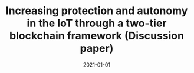---
title: 'Increasing protection and autonomy in the IoT through a two-tier blockchain framework (Discussion paper)'
collection: publications
permalink: /publication/2021-01-01-CEUR Workshop Proceedings-Increasing-protection.md
excerpt: 'E. Corradini, S.  Nicolazzo, A.  Nocera, D.  Ursino, L.  Virgili'
date: 2021-01-01
venue: 'CEUR Workshop Proceedings'
link: 'https://doi.org/-'
location: 'University of Pavia, Polytechnic University of Marche'
---